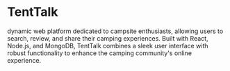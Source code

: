 # TentTalk
 dynamic web platform dedicated to campsite enthusiasts, allowing users to search, review, and share their camping experiences. Built with React, Node.js, and MongoDB, TentTalk combines a sleek user interface with robust functionality to enhance the camping community's online experience.
